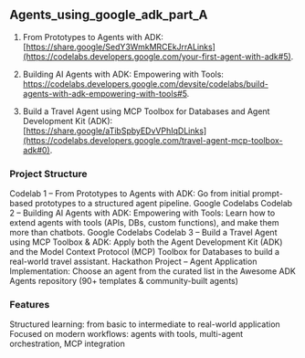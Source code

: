 ## Agents_using_google_adk_part_A



1) From Prototypes to Agents with ADK: [https://share.google/SedY3WmkMRCEkJrrALinks](https://codelabs.developers.google.com/your-first-agent-with-adk#5).

2) Building AI Agents with ADK: Empowering with Tools: https://codelabs.developers.google.com/devsite/codelabs/build-agents-with-adk-empowering-with-tools#5.

3) Build a Travel Agent using MCP Toolbox for Databases and Agent Development Kit (ADK): [https://share.google/aTibSpbyEDvVPhIqDLinks](https://codelabs.developers.google.com/travel-agent-mcp-toolbox-adk#0).

### Project Structure
Codelab 1 – From Prototypes to Agents with ADK: Go from initial prompt-based prototypes to a structured agent pipeline. 
Google Codelabs
Codelab 2 – Building AI Agents with ADK: Empowering with Tools: Learn how to extend agents with tools (APIs, DBs, custom functions), and make them more than chatbots. 
Google Codelabs
Codelab 3 – Build a Travel Agent using MCP Toolbox & ADK: Apply both the Agent Development Kit (ADK) and the Model Context Protocol (MCP) Toolbox for Databases to build a real-world travel assistant.
Hackathon Project – Agent Application Implementation: Choose an agent from the curated list in the Awesome ADK Agents repository (90+ templates & community-built agents) 

### Features
Structured learning: from basic to intermediate to real-world application
Focused on modern workflows: agents with tools, multi-agent orchestration, MCP integration


